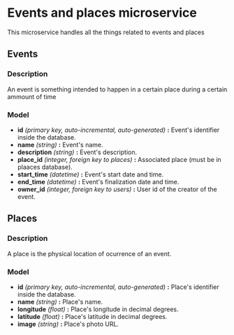 # Events and places microservice

This microservice handles all the things related to events and places

## Events

### Description

An event is something intended to happen in a certain place during a certain ammount of time

### Model

* **id** *(primary key, auto-incremental, auto-generated)* **:** Event's identifier inside the database.
* **name** *(string)* **:** Event's name.
* **description** *(string)* **:** Event's description.
* **place_id** *(integer, foreign key to places)* **:**  Associated place (must be in plaaces database).
* **start_time** *(datetime)* **:** Event's start date and time.
* **end_time** *(datetime)* **:** Event's finalization date and time.
* **owner_id** *(integer, foreign key to users)* **:** User id of the creator of the event.

## Places

### Description

A place is the physical location of ocurrence of an event.

### Model

* **id** *(primary key, auto-incremental, auto-generated)* **:** Place's identifier inside the database.
* **name** *(string)* **:** Place's name.
* **longitude** *(float)* **:** Place's longitude in decimal degrees.
* **latitude** *(float)* **:**  Place's latitude in decimal degrees.
* **image** *(string)* **:** Place's photo URL.
